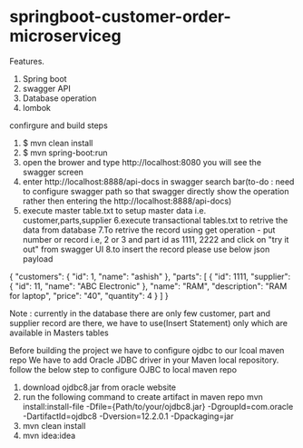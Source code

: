 # springboot-customer-order-microserviceg



Features.
1. Spring boot
2. swagger API
3. Database operation
4. lombok


confirgure and build steps

1. $ mvn clean install
2. $ mvn spring-boot:run
3. open the brower and type http://localhost:8080
you will see the swagger screen 
4. enter http://localhost:8888/api-docs in swagger search bar(to-do : need to configure swagger path so that swagger directly show the operation rather then entering the http://localhost:8888/api-docs)
5. execute master table.txt to setup master data i.e. customer,parts,supplier
6.execute transactional tables.txt to retrive the data from database
7.To retrive the record using get operation - put number or record i.e, 2 or 3 and part id as 1111, 2222 and
click on  "try it out" from swagger UI
8.to insert the record please use below json payload


{
  "customers": {
    "id": 1,
    "name": "ashish"
  },
  "parts": [
    {
      "id": 1111,
      "supplier": {
        "id": 11,
        "name": "ABC Electronic"
      },
      "name": "RAM",
      "description": "RAM for laptop",
      "price": "40",
      "quantity": 4
    }
  ]
}

Note : currently in the database there are only few customer,
part and supplier record are there, we have to use(Insert Statement) only which are available in Masters tables


Before building the project we have to configure ojdbc to our lcoal maven repo
We have to add Oracle JDBC driver in your Maven local repository. follow the below step to configure OJBC to local maven repo
1. download ojdbc8.jar from oracle website
2. run the following command to create artifact in maven repo
mvn install:install-file -Dfile={Path/to/your/ojdbc8.jar}
      -DgroupId=com.oracle -DartifactId=ojdbc8 -Dversion=12.2.0.1 -Dpackaging=jar
3. mvn clean install
4. mvn idea:idea

